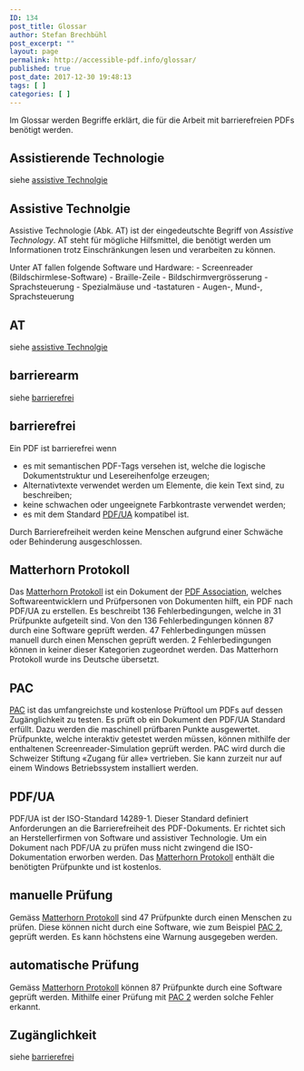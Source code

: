 ```yaml
---
ID: 134
post_title: Glossar
author: Stefan Brechbühl
post_excerpt: ""
layout: page
permalink: http://accessible-pdf.info/glossar/
published: true
post_date: 2017-12-30 19:48:13
tags: [ ]
categories: [ ]
---
```

Im Glossar werden Begriffe erklärt, die für die Arbeit mit barrierefreien PDFs benötigt werden.

## Assistierende Technologie

siehe [assistive Technolgie][1]

## Assistive Technolgie

Assistive Technologie (Abk. AT) ist der eingedeutschte Begriff von *Assistive Technology*. AT steht für mögliche Hilfsmittel, die benötigt werden um Informationen trotz Einschränkungen lesen und verarbeiten zu können.

Unter AT fallen folgende Software und Hardware: - Screenreader (Bildschirmlese-Software) - Braille-Zeile - Bildschirmvergrösserung - Sprachsteuerung - Spezialmäuse und -tastaturen - Augen-, Mund-, Sprachsteuerung

## AT

siehe [assistive Technolgie][1]

## barrierearm

siehe [barrierefrei][2]

## barrierefrei

Ein PDF ist barrierefrei wenn

*   es mit semantischen PDF-Tags versehen ist, welche die logische Dokumentstruktur und Lesereihenfolge erzeugen;
*   Alternativtexte verwendet werden um Elemente, die kein Text sind, zu beschreiben;
*   keine schwachen oder ungeeignete Farbkontraste verwendet werden;
*   es mit dem Standard [PDF/UA][3] kompatibel ist.

Durch Barrierefreiheit werden keine Menschen aufgrund einer Schwäche oder Behinderung ausgeschlossen.

## Matterhorn Protokoll

Das [Matterhorn Protokoll][4] ist ein Dokument der [PDF Association][5], welches Softwareentwicklern und Prüfpersonen von Dokumenten hilft, ein PDF nach PDF/UA zu erstellen. Es beschreibt 136 Fehlerbedingungen, welche in 31 Prüfpunkte aufgeteilt sind. Von den 136 Fehlerbedingungen können 87 durch eine Software geprüft werden. 47 Fehlerbedingungen müssen manuell durch einen Menschen geprüft werden. 2 Fehlerbedingungen können in keiner dieser Kategorien zugeordnet werden. Das Matterhorn Protokoll wurde ins Deutsche übersetzt.

## PAC

[PAC][6] ist das umfangreichste und kostenlose Prüftool um PDFs auf dessen Zugänglichkeit zu testen. Es prüft ob ein Dokument den PDF/UA Standard erfüllt. Dazu werden die maschinell prüfbaren Punkte ausgewertet. Prüfpunkte, welche interaktiv getestet werden müssen, können mithilfe der enthaltenen Screenreader-Simulation geprüft werden. PAC wird durch die Schweizer Stiftung «Zugang für alle» vertrieben. Sie kann zurzeit nur auf einem Windows Betriebssystem installiert werden.

## PDF/UA

PDF/UA ist der ISO-Standard 14289-1. Dieser Standard definiert Anforderungen an die Barrierefreiheit des PDF-Dokuments. Er richtet sich an Herstellerfirmen von Software und assistiver Technologie. Um ein Dokument nach PDF/UA zu prüfen muss nicht zwingend die ISO-Dokumentation erworben werden. Das [Matterhorn Protokoll][7] enthält die benötigten Prüfpunkte und ist kostenlos.

## manuelle Prüfung

Gemäss [Matterhorn Protokoll][7] sind 47 Prüfpunkte durch einen Menschen zu prüfen. Diese können nicht durch eine Software, wie zum Beispiel [PAC 2][8], geprüft werden. Es kann höchstens eine Warnung ausgegeben werden.

## automatische Prüfung

Gemäss [Matterhorn Protokoll][7] können 87 Prüfpunkte durch eine Software geprüft werden. Mithilfe einer Prüfung mit [PAC 2][8] werden solche Fehler erkannt.

## Zugänglichkeit

siehe [barrierefrei][2]

 [1]: #assistive-technolgie
 [2]: #barrierefrei
 [3]: #pdf-ua
 [4]: https://www.pdfa.org/publication/matterhorn-protokoll-1-02-deutsche-uebersetzung/?lang=de
 [5]: https://www.pdfa.org/pdf-association/?lang=de
 [6]: http://www.access-for-all.ch/ch/pdf-werkstatt/pdf-accessibility-checker-pac.html
 [7]: #matterhorn-protokoll
 [8]: #pac2